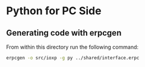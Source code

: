 
# Python for PC Side

## Generating code with erpcgen

From within this directory run the following command:

```bash
erpcgen -o src/ioxp -g py ../shared/interface.erpc
```